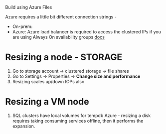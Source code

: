 Build using Azure Files

Azure requires a little bit different connection strings - 
* On-prem: 
* Azure: Azure load balancer is required to access the clustered IPs if you are using Always On availability groups [docs](https://docs.microsoft.com/en-us/azure/azure-sql/virtual-machines/windows/availability-group-listener-powershell-configure)

# Resizing a node - STORAGE
1. Go to storage account -> clustered storage -> file shares
2. Go to Settings -> Properties -> **Change size and performance**
3. Resizing scales up/down IOPs also

# Resizing a VM node
1. SQL clusters have local volumes for tempdb
Azure - resizing a disk requires taking consuming services offline, then it performs the expansion.
